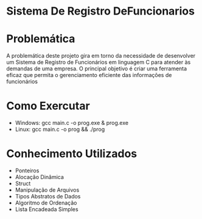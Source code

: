 # Sistema De Registro DeFuncionarios

# Problemática

A problemática deste projeto gira em torno da necessidade de desenvolver um Sistema de Registro de Funcionários em linguagem C para atender às demandas de uma empresa. O principal objetivo é criar uma ferramenta eficaz que permita o gerenciamento eficiente das informações de funcionários

# Como Exercutar
- Windows: gcc main.c -o prog.exe & prog.exe
- Linux: gcc main.c -o prog && ./prog

# Conhecimento Utilizados
- Ponteiros
- Alocação Dinâmica
- Struct
- Manipulação de Arquivos
- Tipos Abstratos de Dados
- Algoritmo de Ordenação
- Lista Encadeada Simples
